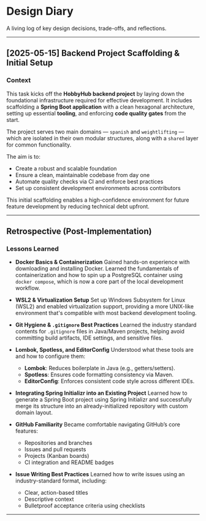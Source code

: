 # Design Diary

A living log of key design decisions, trade-offs, and reflections.

---

## [2025-05-15] Backend Project Scaffolding & Initial Setup

### Context

This task kicks off the **HobbyHub backend project** by laying down the foundational infrastructure required for effective development. It includes scaffolding a **Spring Boot application** with a clean hexagonal architecture, setting up essential **tooling**, and enforcing **code quality gates** from the start.

The project serves two main domains — `spanish` and `weightlifting` — which are isolated in their own modular structures, along with a `shared` layer for common functionality.

The aim is to:

* Create a robust and scalable foundation
* Ensure a clean, maintainable codebase from day one
* Automate quality checks via CI and enforce best practices
* Set up consistent development environments across contributors

This initial scaffolding enables a high-confidence environment for future feature development by reducing technical debt upfront.

---

## Retrospective (Post-Implementation)

### Lessons Learned

* **Docker Basics & Containerization**
  Gained hands-on experience with downloading and installing Docker. Learned the fundamentals of containerization and how to spin up a PostgreSQL container using `docker compose`, which is now a core part of the local development workflow.

* **WSL2 & Virtualization Setup**
  Set up Windows Subsystem for Linux (WSL2) and enabled virtualization support, providing a more UNIX-like environment that's compatible with most backend development tooling.

* **Git Hygiene & `.gitignore` Best Practices**
  Learned the industry standard contents for `.gitignore` files in Java/Maven projects, helping avoid committing build artifacts, IDE settings, and sensitive files.

* **Lombok, Spotless, and EditorConfig**
  Understood what these tools are and how to configure them:

  * **Lombok**: Reduces boilerplate in Java (e.g., getters/setters).
  * **Spotless**: Ensures code formatting consistency via Maven.
  * **EditorConfig**: Enforces consistent code style across different IDEs.

* **Integrating Spring Initializr into an Existing Project**
  Learned how to generate a Spring Boot project using Spring Initializr and successfully merge its structure into an already-initialized repository with custom domain layout.

* **GitHub Familiarity**
  Became comfortable navigating GitHub’s core features:

  * Repositories and branches
  * Issues and pull requests
  * Projects (Kanban boards)
  * CI integration and README badges

* **Issue Writing Best Practices**
  Learned how to write issues using an industry-standard format, including:

  * Clear, action-based titles
  * Descriptive context
  * Bulletproof acceptance criteria using checklists

---
